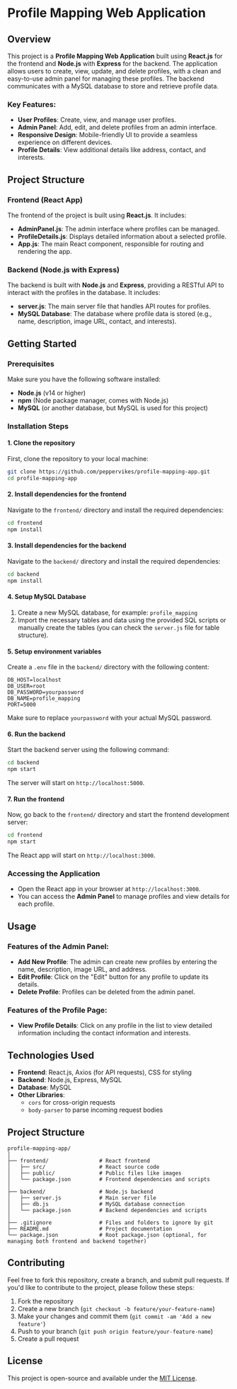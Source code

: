 # Profile Mapping Web Application

## Overview

This project is a **Profile Mapping Web Application** built using **React.js** for the frontend and **Node.js** with **Express** for the backend. The application allows users to create, view, update, and delete profiles, with a clean and easy-to-use admin panel for managing these profiles. The backend communicates with a MySQL database to store and retrieve profile data.

### Key Features:
- **User Profiles**: Create, view, and manage user profiles.
- **Admin Panel**: Add, edit, and delete profiles from an admin interface.
- **Responsive Design**: Mobile-friendly UI to provide a seamless experience on different devices.
- **Profile Details**: View additional details like address, contact, and interests.

## Project Structure

### Frontend (React App)
The frontend of the project is built using **React.js**. It includes:
- **AdminPanel.js**: The admin interface where profiles can be managed.
- **ProfileDetails.js**: Displays detailed information about a selected profile.
- **App.js**: The main React component, responsible for routing and rendering the app.

### Backend (Node.js with Express)
The backend is built with **Node.js** and **Express**, providing a RESTful API to interact with the profiles in the database. It includes:
- **server.js**: The main server file that handles API routes for profiles.
- **MySQL Database**: The database where profile data is stored (e.g., name, description, image URL, contact, and interests).

## Getting Started

### Prerequisites
Make sure you have the following software installed:
- **Node.js** (v14 or higher)
- **npm** (Node package manager, comes with Node.js)
- **MySQL** (or another database, but MySQL is used for this project)

### Installation Steps

#### 1. Clone the repository
First, clone the repository to your local machine:
```bash
git clone https://github.com/peppervikes/profile-mapping-app.git
cd profile-mapping-app
```

#### 2. Install dependencies for the frontend
Navigate to the `frontend/` directory and install the required dependencies:
```bash
cd frontend
npm install
```

#### 3. Install dependencies for the backend
Navigate to the `backend/` directory and install the required dependencies:
```bash
cd backend
npm install
```

#### 4. Setup MySQL Database
1. Create a new MySQL database, for example: `profile_mapping`
2. Import the necessary tables and data using the provided SQL scripts or manually create the tables (you can check the `server.js` file for table structure).

#### 5. Setup environment variables
Create a `.env` file in the `backend/` directory with the following content:
```plaintext
DB_HOST=localhost
DB_USER=root
DB_PASSWORD=yourpassword
DB_NAME=profile_mapping
PORT=5000
```
Make sure to replace `yourpassword` with your actual MySQL password.

#### 6. Run the backend
Start the backend server using the following command:
```bash
cd backend
npm start
```
The server will start on `http://localhost:5000`.

#### 7. Run the frontend
Now, go back to the `frontend/` directory and start the frontend development server:
```bash
cd frontend
npm start
```
The React app will start on `http://localhost:3000`.

### Accessing the Application
- Open the React app in your browser at `http://localhost:3000`.
- You can access the **Admin Panel** to manage profiles and view details for each profile.

## Usage

### Features of the Admin Panel:
- **Add New Profile**: The admin can create new profiles by entering the name, description, image URL, and address.
- **Edit Profile**: Click on the "Edit" button for any profile to update its details.
- **Delete Profile**: Profiles can be deleted from the admin panel.

### Features of the Profile Page:
- **View Profile Details**: Click on any profile in the list to view detailed information including the contact information and interests.

## Technologies Used

- **Frontend**: React.js, Axios (for API requests), CSS for styling
- **Backend**: Node.js, Express, MySQL
- **Database**: MySQL
- **Other Libraries**: 
  - `cors` for cross-origin requests
  - `body-parser` to parse incoming request bodies

## Project Structure

```plaintext
profile-mapping-app/
│
├── frontend/                # React frontend
│   ├── src/                 # React source code
│   ├── public/              # Public files like images
│   └── package.json         # Frontend dependencies and scripts
│
├── backend/                 # Node.js backend
│   ├── server.js            # Main server file
│   ├── db.js                # MySQL database connection
│   └── package.json         # Backend dependencies and scripts
│
├── .gitignore               # Files and folders to ignore by git
├── README.md                # Project documentation
└── package.json             # Root package.json (optional, for managing both frontend and backend together)
```

## Contributing

Feel free to fork this repository, create a branch, and submit pull requests. If you'd like to contribute to the project, please follow these steps:
1. Fork the repository
2. Create a new branch (`git checkout -b feature/your-feature-name`)
3. Make your changes and commit them (`git commit -am 'Add a new feature'`)
4. Push to your branch (`git push origin feature/your-feature-name`)
5. Create a pull request

## License

This project is open-source and available under the [MIT License](LICENSE).
